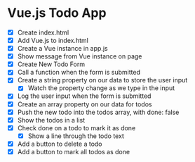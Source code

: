 # Vue.js Todo App

* [X] Create index.html
* [X] Add Vue.js to index.html
* [x] Create a Vue instance in app.js
* [x] Show message from Vue instance on page
* [x] Create New Todo Form
* [x] Call a function when the form is submitted
* [x] Create a string property on our data to store the user input
  * [x] Watch the property change as we type in the input
* [x] Log the user input when the form is submitted
* [x] Create an array property on our data for todos
* [x] Push the new todo into the todos array, with done: false
* [x] Show the todos in a list
* [x] Check done on a todo to mark it as done
  * [x] Show a line through the todo text
* [x] Add a button to delete a todo
* [x] Add a button to mark all todos as done
